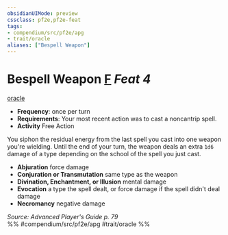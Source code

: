 ```yaml
---
obsidianUIMode: preview
cssclass: pf2e,pf2e-feat
tags:
- compendium/src/pf2e/apg
- trait/oracle
aliases: ["Bespell Weapon"]
---
```

# Bespell Weapon  [F](chapter-9-playing-the-game.md#Actions "Free Action") *Feat 4*  
[oracle](Reference/Rules/Traits/oracle-apg.md "Oracle Class Trait")  

- **Frequency**: once per turn
- **Requirements**: Your most recent action was to cast a noncantrip spell.
- **Activity** Free Action

You siphon the residual energy from the last spell you cast into one weapon you're wielding. Until the end of your turn, the weapon deals an extra `1d6` damage of a type depending on the school of the spell you just cast.

- **Abjuration** force damage
- **Conjuration or Transmutation** same type as the weapon
- **Divination, Enchantment, or Illusion** mental damage
- **Evocation** a type the spell dealt, or force damage if the spell didn't deal damage
- **Necromancy** negative damage

*Source: Advanced Player's Guide p. 79*  
%% #compendium/src/pf2e/apg #trait/oracle %%